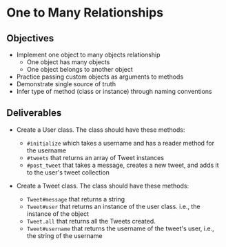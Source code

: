# One to Many Relationships

## Objectives

* Implement one object to many objects relationship
  * One object has many objects
  * One object belongs to another object
* Practice passing custom objects as arguments to methods
* Demonstrate single source of truth
* Infer type of method (class or instance) through naming conventions

## Deliverables

* Create a User class. The class should have these methods:
  * `#initialize` which takes a username and has a reader method for the username
  * `#tweets` that returns an array of Tweet instances
  * `#post_tweet` that takes a message, creates a new tweet, and adds it to the user's tweet collection
  
* Create a Tweet class. The class should have these methods:
  * `Tweet#message` that returns a string
  * `Tweet#user` that returns an instance of the user class. i.e., the instance of the object
  * `Tweet.all` that returns all the Tweets created.
  * `Tweet#username` that returns the username of the tweet's user, i.e., the string of the username
